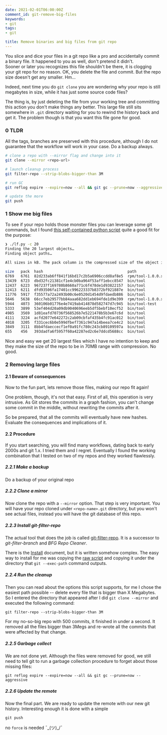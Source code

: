 ```yaml
---
date: 2021-02-01T06:00:00Z
comment_id: git-remove-big-files
keywords:
- git
tags:
- git

title: Remove binaries and big files from git repo
---
```

You slice and dice your files in a git repo like a pro and accidentally commit a binary file. It happened to you as well, don't pretend it didn't.  
Sooner or later you recognizes this file shouldn't be there, it is clogging your git repo for no reason. OK, you delete the file and commit. But the repo size doesn't get any smaller. Hm...
<!--more-->

Indeed, next time you do `git clone` you are wondering why your repo is still megabytes in size, while it has just some source code files?

The thing is, by just deleting the file from your working tree and committing this action you don't make things any better. This large file still sits somewhere in `.git` directory waiting for you to rewind the history back and get it. The problem though is that you want this file gone for good.

### 0 TLDR
All the tags, branches are preserved with this procedure, although I do not guarantee that the workflow will work in your case. Do a backup always.

```bash
# clone a repo with --mirror flag and change into it
git clone --mirror <repo-url>

# launch cleanup process
git filter-repo --strip-blobs-bigger-than 3M

# run GC
git reflog expire --expire=now --all && git gc --prune=now --aggressive

# update the more
git push
```

### 1 Show me big files
To see if your repo holds those monster files you can leverage some git commands, but I found [this self-contained python script](https://gist.github.com/malcolmgreaves/39e33e9b161916cb92ae0fdcfea91d64) quite a good fit for the purpose:

```bash
❯ ./lf.py -c 20
Finding the 20 largest objects…
Finding object paths…

All sizes in kB. The pack column is the compressed size of the object inside the pack file.

size   pack  hash                                      path
6769   6761  82d233ab6ff841f16bd17c2b5a6906ccdd8af8e5  rpm/tool-1.0.0.x86_64.rpm
13439  6723  dbd32fc21381cf1e4cb0ba964f53aff1ebcc8547  bin/tool
12437  6223  967237f169780b8660a771c6f478de1d93822157  bin/tool
12413  6211  dfd93506fa17401cc996223337b8372bf921887e  bin/tool
11776  5917  f35577a72a2493b00c6e0520d1454d9fdaedb886  bin/tool
5646   5638  66cc7eb29577bb84aaa682dd1eb694fde1d9e399  rpm/tool-1.0.0.x86_64.rpm
5944   4073  360106b01776e4e7419ab414878d582747d7c945  bin/tool-test
5333   3899  53ef404d20a09db9040696eeb5df5bebf10ecf52  bin/tool
4985   3569  1d81eafd70736f568526b7e5221478b5b3e67c6d  bin/tool
4111   3224  acfd2077e642272c2ab09cbfaf435b4fc91ac012  bin/tool
4018   3205  f331cec6b0e599dfbef7361c947a14beea7ce4c2  bin/tool
3849   3111  8bb4fdaeccecf1ef0a91fc780c243cb89109597a  bin/tool
655    456   393dadfa6f5957f60a42287ed2c6e7ddcd5688cc  bin/tool
```

Nice and easy we get 20 largest files which I have no intention to keep and they make the size of the repo to be in 70MB range with compression. No good.

### 2 Removing large files
#### 2.1 Beware of consequences
Now to the fun part, lets remove those files, making our repo fit again!

One problem, though, it's not that easy. First of all, this operation is very intrusive. As Git stores the commits in a graph fashion, you can't change some commit in the middle, without rewriting the commits after it.

So be prepared, that all the commits will eventually have new hashes. Evaluate the consequences and implications of it.

#### 2.2 Procedure
If you start searching, you will find many workflows, dating back to early 2000s and git 1.x. I tried them and I regret.
Eventually I found the working combination that I tested on two of my repos and they worked flawlessly.

##### 2.2.1 Make a backup
Do a backup of your original repo

##### 2.2.2 Clone a mirror
Now clone the repo with a `--mirror` option. That step is very important. You will have your repo cloned under `<repo-name>.git` directory, but you won't see actual files, instead you will have the git database of this repo.

##### 2.2.3 Install git-filter-repo
The actual tool that does the job is called [git-filter-repo](https://github.com/newren/git-filter-repo). It is a successor to *git-filter-branch* and *BFG Repo Cleaner*.

There is the [Install](https://github.com/newren/git-filter-repo/blob/main/INSTALL.md) document, but it is written somehow complex. The easy way to install for me was copying the [raw script](https://github.com/newren/git-filter-repo/blob/main/git-filter-repo) and copying it under the directory that `git --exec-path` command outputs.

##### 2.2.4 Run the cleanup
Then you can read about the options this script supports, for me I chose the easiest path possible -- delete every file that is bigger than X Megabytes. So I entered the directory that appeared after I did `git clone --mirror` and executed the following command:

```
git filter-repo --strip-blobs-bigger-than 3M
```

For my no-so-big repo with 500 commits, it finished in under a second. It removed all the files bigger than 3Megs and re-wrote all the commits that were affected by that change.

##### 2.2.5 Garbage collect
We are not done yet. Although the files were removed for good, we still need to tell git to run a garbage collection procedure to forget about those missing files:

```
git reflog expire --expire=now --all && git gc --prune=now --aggressive
```

##### 2.2.6 Update the remote
Now the final part. We are ready to update the remote with our new git history. Interesting enough it is done with a simple

```
git push
```

no `force` is needed ¯\_(ツ)_/¯


